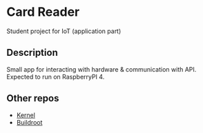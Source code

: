 # Card Reader
Student project for IoT (application part)

## Description
Small app for interacting with hardware & communication with API.
Expected to run on RaspberryPI 4.

## Other repos
* [Kernel](https://github.com/rosowskimik/linux-rpi)
* [Buildroot](https://github.com/rosowskimik/br-rpi)
